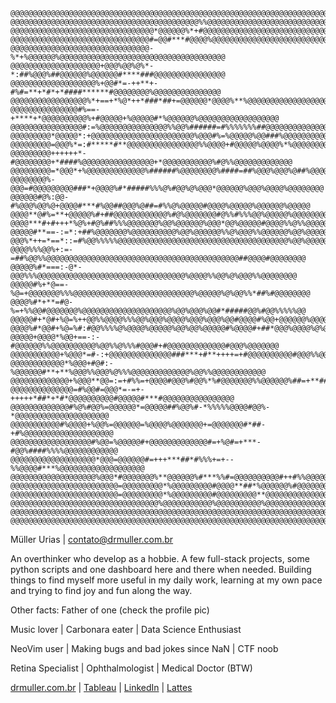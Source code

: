 ```
@@@@@@@@@@@@@@@@@@@@@@@@@@@@@@@@@@@@@@@@@@@@@@@@@@@@@@@@@@@@@@@@@@@@@@@@@@@@@@@@
@@@@@@@@@@@@@@@@@@@@@@@@@@@@@@@@@@@@@@@@@@%%@@@@@@@@@@@@@@@@@@@@@@@@@@@@@@@@@@@@
@@@@@@@@@@@@@@@@@@@@@@@@@@@@@@@@*@@@@@@%*+#@@@@@@@@@@@@@@@@@@@@@@@@@@@@@@@@@@@@@
@@@@@@@@@@@@@@@@@@@@@@@@@@@@@@@#=@@#***#@@@@%@@@@@@@@@@@@@@@@@@@@@@@@@@@@@@@@@@@
@@@@@@@@@@@@@@@@@@@@@@@@@@@@@@@-%*+%@@@@@@%@@@@@@@@@@@@@@@@@@@@@@@@@@@@@@@@@@@@@
@@@@@@@@@@@@@@@@@@@@+@@@%@@%@%*-*:##%@@@%##@@@@@@%@@@@@@#****###@@@@@@@@@@@@@@@@
@@@@@@@@@@@@@@@@@@@%+@@#*=-++**+-#%#=**+*#*+*####******#@@@@@@@@%@@@@@@@@@@@@@@@
@@@@@@@@@@@@@@@@@%*+==+*%@*++*###*##+=@@@@@@*@@@@%**%@@@@@@@@@@@@@@@@@@@@@@@@@@@
@@@@@@@@@@@@@@@#%==-+****+*@@@@@@@@@@%+#@@@@@+%@@@@@#*%@@@@@@%@@@@@@@@@@@@@@@@@@
@@@@@@@@@@@@@@@@#:=%@@@@@@@@@@@@@@@%%@@%######=#%%%%%%%##@@@@@@@@@@@@@@@@@@@@@@@
@@@@@@@@@*@@@@@*:+@@@@@@@@@@@@@@@@@@@@@@@%@@@#%=%@@@@@%@@###%@@@@@@@@@@@@@@@@@@@
@@@@@@@@@=@@@%*=:#*****#**@@@@@@@@@@@@@@@@%%@@@@+#@@@@@%@@@@%*%@@@@@@@@@@@@@@@@@
@@@@@@@@@++++++*-#@@@@@@@@+*####%@@@@@@@@@@@@@@@@+*@@@@@@@@@@@%#@%%@@@@@@@@@@@@@
@@@@@@@@@=*@@@*+%@@@@@@@@@@@@@%######%@@@@@@@@%####=##%@@@%@@@%@##%@@@@@%@@@@@@@
@@@@@@@@%-@@@=#@@@@@@@@@###*+@@@@%#*#####%%%@%#@@%@%@@@*@@@@@@%@@@%@@@@%@@@@@@@@
@@@@@@#@%:@@-#%@@@%@@%@+@@@@#***#%@@##@@@%@##=#%%@%@@@@@#@@@@%@@@@@%@@@@@@%@@@@@
@@@@**@#%=**+@@@@@%#+##@@@@@@@@@@@@%#@%@@@@@@@#@%%#%%%@@%@@@@@%@@@@@@@@@@@@@@@@@
@@@@***#+#+++*%@%+#@%##%%%@@@@@@@%@@%@@@@@@%@@@*@@%@@@@@#@@@@%%@%%@@@@@@@@@@@@@@
@@@@@#**==-:=*:+##%@@@@@@@%@@@@@@@@@@%@@%@@@@@@%%@%@@@%%@@@@@@%@@%@@@@@@%@@@@@@@
@@@%*++=*==*::=#%@@%%%%%@@@@@@@@@@@@@@@@@@@@@@@@@@@@@@@@@@@@@@%@@%@@@@@@@@@@@@@@
@@@@%%%@@%+:=-=##%@@%%@@@@@@@@@@@@@@@@@@@@@@@@@@@@@@@@@@@@@@@@@@@##@@@@#@@@@@@@@
@@@@@%#*===:-@*-@@@%%%@@@@@@@@@@@@@@@@@@@@@@@@@@@@@@@@@%@@@@%%@@%@%@@@%%@@@@@@@@
@@@@@#%+*@==-%@=+@@@@@@@%%%@@@@@@@@@@@@@@@@@@@@@@@@@@@%@@@@@%@%@@%%*##%#@@@@@@@@
@@@@%#*+**=#@-%=+%%@@#@@@@@@@%@@@@@@@@@@@@@@@@@@@@%@@%@@@%@@#*#####@@%#@@%%%%%@@
@@@@@#+*@#+%@=%++@@%%@@@@%%%@@%@@@%@@@@%@@@%@@@%@@#@@@@#%@@+@@@@@@%@@@@@@@@@@@@@
@@@@%#*@@#+%@=%#:#@@%%%%@%@@@@%@@@@@%@@%@@%@@@@@#%@@@@#+##*@@@%@@@@%@%@@@@@@@@@@
@@@@@+@@@@*%@@+==-:-#@@@@@@%%@@@@@@@@@@%@@%%@%%%#@@@#+#@@@@@@@@@@@@@#@@@%@@@@@@@
@@@@@@@@@@@+%@@@*=#-:+@@@@@@@@@@@@@@###***+#**++++=+#@@@@@@@@@@#@@@%%@@%@@@@@@@@
@@@@@@@@@@@@*%@@@+#@#:-%@@@@@@#**+**%@@@%%@@@%@%%%@@@@@@@@@@@@@%@@%%@@@@@@@@@@@@
@@@@@@@@@@@@@+%@@@**@@=:=+#%%=+@@@@#@@@%#@@%*%#@@@@@@@%%@@@@@@%##=+**#####%@@@@@
@@@@@@@@@@@@@@=#%@@#=@@@*=-=+-+++++*##*+*#*@@@@@@@@@@#@@@@@#***#@@@@@@@@@@@@@@@@
@@@@@@@@@@@@@#%@%#@@%=@@@@@@*=@@@@@##%@@%#-*%%%%%@@@@#@@%-*@@@@@@@@@@@@@@@@@@@@@
@@@@@@@@@@@#%@@@@+%@@%=@@@@@@=%@@@@%@@@@@@@+=@@@@@@@#*##-+#%@@@@@@@@@@@@@@@@@@@@
@@@@@@@@@@@@@@@@@@#%@@=%@@@@@#+@@@@@@@@@@@@@#=+%@#=+***-#@@%####%%%%@@@@@@@@@@@@
@@@@@@@@@@@@@@@@@@@*@@@=@@@@@@#=+++***##*#%%%+=+--%%@@@@#***%@@@@@@@@@@@@@@@@@@@
@@@@@@@@@@@@@@@@@@@%@@@*#@@@@@@@%**@@@@@@%#***%%#=@@@@@@@@@@#++#%%@@@@@@@@@@@@@@
@@@@@@@@@@@@@@@@@@@@@@@@=@@@@@@@@@*%@@@@@@@@@#@@@@**##*%@@@@@@%#@@@@@@@@@@@@@@@@
@@@@@@@@@@@@@@@@@@@@@@@@=@@@@@@@@@*%@@@@@@@@@#@@@@@@@@@**@@@@@@@@@@@@@@@@@@@@@@@
@@@@@@@@@@@@@@@@@@@@@@@@@@@@@@@@@%@@@@@@@@@@@%@@@@@@@@@@%@@@@@@@@@@@@@@@@@@@@@@@
@@@@@@@@@@@@@@@@@@@@@@@@@@@@@@@@@@@@@@@@@@@@@@@@@@@@@@@@@@@@@@@@@@@@@@@@@@@@@@@@
@@@@@@@@@@@@@@@@@@@@@@@@@@@@@@@@@@@@@@@@@@@@@@@@@@@@@@@@@@@@@@@@@@@@@@@@@@@@@@@@
```
Müller Urias |
contato@drmuller.com.br

An overthinker who develop as a hobbie. A few full-stack projects, some python scripts and one dashboard here and there when needed.
Building things to find myself more useful in my daily work, learning at my own pace and trying to find joy and fun along the way.

Other facts:
Father of one (check the profile pic)

Music lover | Carbonara eater | Data Science Enthusiast

NeoVim user | Making bugs and bad jokes since NaN | CTF noob

Retina Specialist | Ophthalmologist | Medical Doctor (BTW)

[drmuller.com.br](https://www.drmuller.com.br) | [Tableau](https://public.tableau.com/app/profile/m.ller.urias) | [LinkedIn](https://www.linkedin.com/in/mullerurias/) | [Lattes](http://lattes.cnpq.br/6237614423470667)


